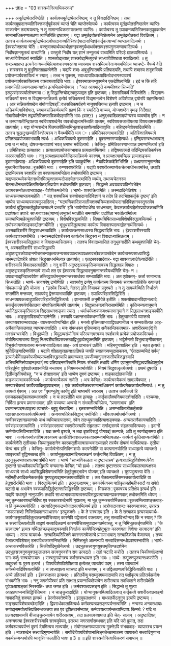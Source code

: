 +++
title = "03 शास्त्रयोनित्वाधिकरणम्"

+++
अमूर्तद्रव्येतरनिष्ठेति । कार्यत्वममूर्तद्रव्येतरनिष्ठम्; न तु वियदादिनिष्ठम् । तथा कार्यत्वमुपादानव्यतिरिक्त्तकर्तृपूर्वकत्वं व्याप्तं चेति व्याप्तेश्चेत्यर्थः । कार्यत्वस्य मूर्तद्रव्येतरनिष्ठत्वेन व्याप्तिः साकल्येन तदाश्रयत्वम्; न तु सामानाधिकरणयलक्षणा व्याप्तिः । कार्यत्वस्य तु उपादानव्यतिरिक्त्तकतृपूवकत्वेन सामानाधिकरण्यलक्षणा व्याप्तिरिति द्रष्टव्यम् । यद्वा अमूर्तद्रव्येतरनिष्ठेत्यनेन अभूर्तद्रव्येतरत्वं विवक्षितम् । ततश्च कार्यत्वस्याभूर्तद्रव्येतरत्वोपादानाव्यतिरिक्त्त(पादानाभिज्ञ)कर्तृकत्वाभ्यां व्याप्तत्वादित्यर्थः । ईश्वरप्रोक्ततया चेति । वक्त्तृवाक्यार्थयथार्थज्ञान(वक्त्तुर्यथाथर्वक्त्तत्व)रूपगुणजन्यत्वादित्यर्थः । निर्दोषज्ञानमूलत्वं वाच्यमिति । वस्तुतो निर्दोष यत् ज्ञानं तन्मूलत्वं वाच्यमिति परिग्रहे ज्ञातव्यमित्यर्थः । साध्याविशिष्टत्वं स्यादिति । शास्त्रवेद्यत्वात् शास्त्रवेद्यमित्युक्त्ते साध्याविशिष्टता स्यादित्यर्थः ॥ तु शब्दस्याप्राप्त इत्यनेनान्वयमभिप्रेत्यावधारणपरतया व्याख्याय शस्त्रमित्यनेनान्वयमभिप्रेत्य व्याचष्टे- वैषम्ये वेति । शास्त्रस्य तु बुभुत्सितग्राह्यत्वेनेति । यद्यपि शब्दः अबुभुत्सितमपि प्रतिपादयति, तथापि शब्दस्य तादृशविषये प्रयोजनपर्यवसायित्वं न स्यात् । तच्च न युक्त्तम्, स्वाध्यायविध्यध्यापितवेदभागस्यावश्यं प्रयोजनपर्यवसायित्वस्य वक्त्तव्यत्वादिति भावः । ईश्वरमात्रानभ्युपगमेन एकदेशित्वमिति । इदं च किं तर्हि प्रमाणमिति प्रमाणसामान्याक्षेप इत्यभिप्रायेणोक्तम् । "अत आगमादृते कथमीश्वरः सिध्यति' इत्युपसंहारपर्यालोचनाया ं तु सिद्धान्तिचोद्यत्वमुपपद्यत इति द्रष्टव्यम् । देशसन्निकर्षं विशिषतेति । विद्यमानः सन्निकर्षो यस्य स विद्यमानसन्निकर्षः इत्येवं सन्निकषर्स्य विद्यमानत्वेन विशेषणे अविशेषात् द्वयोरपि ग्रहणमित्यर्थः । अत्र सन्निकर्षशब्देन संयोगादिषड्िवधसन्निकषर्ग्रहणे नानुपपत्तिगन्ध इत्यपि द्रष्टव्यम् । न च सन्निकर्षत्वाविशेषात्, स्वभावसन्निकर्षस्यापि ग्रहणं किं न स्यादिति वाच्यम्, योग्यशब्देन पृथङ् निर्देशात् गोबलीवर्दनयेन तद्वयतिरिक्त्तसन्निकर्षग्रहणमिति भावः (वात्?) । अनुद्भवादिवशादयोग्यस्य व्यवच्छेद इति । न च तस्याप्यतीन्द्रियतया स्वविषयशब्देनैव व्यवच्छेद्यत्वमस्त्विति वाच्यम्, स्वविषयसजातीयतया विषयत्वमस्तीति तात्पर्यात् । यद्वा योग्यशब्देन पितगतपीतिमाभिभूतशङ्खश्वैत्यादिव्यावृत्तिः । बहिष्ट्वमेवोपपादितमिति । ततश्च सुखदुःखव्यतिरिक्त्तेत्यस्य न वैयर्थ्यमिति भाव ः । प्रमितिकारणाभावादिति । अतिरिक्त्तविषयत्वे प्रमितत्वप्रयोजकाभावादि त्यर्थः । अधिकविषयत्वे दूषणमाहेति । दूषरान्तरमप्याहेत्यर्थः । इन्द्रियसम्बन्धाभावात् प्रमा च न भवेत्; दोषजन्यत्वावश्यं भवत् भ्रमश्च भवेदित्यर्थः । केचित्तु- प्रमितिकारणाभावान्न प्रमाण्यमित्यर्थ इति । प्रमितिशब्दः प्रत्यक्षपरः । प्रत्यक्षत्वप्रयोजकाभावान्न प्रत्यक्षत्वमित्यर्थः । तद्विषयप्रत्यक्षे तदिन्द्रियसन्निकर्षस्य कारणत्वादिति भावः । ननु प्रत्यक्षप्रमायामेवेन्द्रियसन्निकर्षः कारणम्, न प्रत्यक्षत्वावच्छिन्न इत्याशङ्कय दूषणमाहेत्याह- अधिकविषयत्वे दूषणमाहेति इति व्याकुर्वन्ति । नैयायिकैकदेशिभिरिति । वक्ष्यमाणानुमानमेव मुख्यनैयायिकक्तर्ृकमिति भावः । रुग्णपरशरीरेति । यद्यपि परशरीरस्याप्येकचेतनाधीनत्वमस्ति, तथापि द्रष्टमित्यस्य स्वशरीर एव वक्त्तव्यत्वमभिप्रेत्य तथोक्तमिति द्रष्टव्यम् । यद्यप्यारब्धमेकचेतनाधीनमित्युक्त्तावप्यदोपादचेतनारब्दमिति व्यर्थम्, तथाप्यचेतनस्य चेतनाधीनत्वमपेक्षितमित्येतदभिप्रायेण तथोक्तमिति द्रष्टव्यम् । सिद्धान्ते अवयवावयविनोरभेदेन अवयवसमवेतत्वाभावादाह- वैशेषिकमतेनेति । भाष्ये- शक्यक्रियमिति । अस्मदादिनेतिशेषः । साध्यसमव्याप्तत्वमाहेति ।" यत् शक्यक्रियं शक्योपादानादिविज्ञानं च तदेव हि तदभिज्ञकर्तृकं दृष्टम्' इति भाष्येण साध्यव्यापकत्वमुपपादितम् ; "घटमणिकादिसजातीयशक्यक्रियशक्योपादानादिविज्ञानवस्तुगतमेव कार्यत्वं बुद्धिमत्कर्तृपूर्वकत्वसाधने प्रभवति' इति भाष्येणोपाधेरेव साधनत्वम्, केवलकार्यत्वहेतोरप्रयोजकत्वमिति प्रदर्शयता उपाधेः साध्यव्वापक(व्याप्य)त्वमुक्त्तं भवतीति समव्याप्तिः प्रदर्शिता भवतीत्यभिप्रेत्य समव्याप्तिमाहेत्युक्त्तमिति द्रष्टव्यम् । विशेषविरुद्धत्वमिति । सिषाधयिषितसाध्याविशेषविरुद्धत्वमित्यर्थः । तयोरकायर्त्वशङ्काद्योतनार्थमिति । भूभूधरादितुल्यतया कार्यत्य विवादास्पदत्वद्योतनार्थमित्यर्थः । अस्मदादिशरीरे सिद्धसाधनत्वादिति । कार्यत्वलक्षणसाध्यस्य सिद्धत्वादिति भावः । ईश्वरशरीरस्यापि कार्यताज्ञापनार्थमिति । नन्वस्मदादिशरीरस्य कार्यत्वेन सिद्धस्य न विवादाध्यासितत्वम् । ईश्वरशरीरस्यासिद्धतया न विवादाध्यासितत्वम् । ततश्च विवादाध्यासितं तनुभुवनादीति कथमुक्त्तमिति चेत्- न, अस्मदादिशरीरे साध्यसिद्धावपि अदृष्टाद्वारकोपादानगोचरजन्यकृत्यजन्यसावयवत्वरूपपक्षतावच्छेदकावच्छेदेन कार्यत्वरूपसाध्यासिद्धेः नास्मदादिशरीरे अंशतः सिद्धसाधनमित्यत्र तात्पर्यात् । एतदस्वरसादेवाह- यद्वा सावयवत्वादेवेत्यादेरिति । शरीरस्यापि विवादपदत्वादिति । ननु शरीरे अदृष्टद्वारककृतिजन्यत्वस्य सिद्धत्वान्न विवादः । अदृष्टद्वारककृतिजन्यत्वे साध्ये तत एव ईश्वरस्य सिद्धत्वादनुमानान्तरवैयर्थ्यमिति चेत्- न । उपादानाद्यभिज्ञत्ववेषेण तत्सिद्धयर्थमनुमानान्तरसार्थक्य सम्भवादिति भावः । अत एवोक्तम्- कर्ता सामान्यतः सिध्यतीति । भाष्ये- सावयवेषु द्रव्येष्विति । सावयवेषु द्रव्येषु कार्यत्वस्य नियामकं सावयत्वातिरेकि रूपान्तरं नोपलभामहे इति योजना । "इदमेव क्रियते, नेतरत् इति नियामकं प्रदृश्यते । न तु सावयवेष्विति निर्धारणे सप्तमीति मन्तव्यम्, सावयवेषु द्वैरूप्याभावादिति द्रष्टव्यम् । उपाधिपरिहारसिद्धिरिति । साधनव्यापकत्वादुपाधिवपरिहारसिद्धिरित्यर्थः । ज्ञानशक्त्ती अनुमीयेते इतीति । शक्त्योपादानविज्ञानत्वादेः सकर्तृकत्वपर्यवसिततया नोपाधित्वमित्यपि तात्पर्यम् । सिद्धसाधनत्वनिरासार्थमिति । कृतिजन्यत्वानुमाने धर्मादिद्वारककृतिमादाय सिद्दसाधनशङ्का स्यात् । धर्माधर्मपक्षककवक्ष्यमाणानुमाने न सिद्धसाधनशङ्कापीति भावः । अङ्कुरादिशब्दोपादानेनेति । तस्यापि पक्षान्तभार्वकथनादिति भावः । हेतुत्वाभावेपि व्याप्तत्वे तस्याप्यवश्यम्भावादाह- व्याप्त्यभावोप्यभिप्रेत इति । मनसो वृत्तिमत्वाभावाद्विपक्षगामीत्व न सम्भवतीत्यत आह- अनैकान्तिकतयात् व्याप्त्यभावादिति । मनः संबन्धस्य वृत्तिमन्वात् अनैकान्तिकत्वमाह- अशरीरस्या(रे)पि मनसंबन्धस्येति । विभुद्रव्येति । विमुद्रव्यसंयोगित्वं परिस्पन्दवत्त्वञ्च स्पर्शवत्त्वे प्रत्येकं प्रयोजकमित्यर्थः । संयोगित्वमात्रस्य विभुषु निःस्पर्शेष्वतिप्रसक्त्तत्वाद्विभुद्रव्येत्युक्त्तमिति द्रष्टव्यम् । भाट्टैर्मनसो विभुत्वाङ्गीकारात् विभुसंयोगाश्रयत्वस्य मनस्यभावादित्यत आह- अयं प्राभाकरं प्रतीति । महिमगुणशालिन इति । महत इत्यर्थः । श्रुतिलिङ्गादिष्वपीति । यद्यपि शीघ्रप्रवृत्तप्रत्यक्षप्रतिपन्ने जगति स्वातन्त्र्यव्युदासकस्य, "र्एतदात्म्यमिदं सर्वम्' इत्यादेर्धर्मिग्राहकोपजीव्यप्रत्यक्षविरुद्धस्यापि प्रामाण्यवत् उपजीव्यानुमानजातीयविरुद्धस्यापि अभिन्ननिमित्तोपादान(त्व?)स्य प्रतिपादनमस्त्विति नियमः संभवति तथापि धर्मिण एवानुमानसिद्धत्वप्रतिक्षेपमुखेन परिहर्तुमेव पूर्वपक्षोत्त्थापनमिति मन्तव्यम् ॥ नियममन्तर्भाव्येति । नियमं सिद्धवत्कृत्येत्यर्थः । प्रथमं दूषयति । द्वितीयतृतीययोस्तु, "न च क्षेत्रज्ञानाम्' इति भाष्येण दूषणं द्रष्टव्यम् । शङ्काद्योतकमिति । शङ्कासम्भावकमित्यर्थः । कार्यत्वस्यैकत्वं नामेति । अत्र केचित्- कार्यत्वस्यैकत्वं सामग्रयैक्यात् । तस्याश्चैकत्वं कार्यैक्यादित्युपपादनात् । एकं कार्यत्वमेकत्वसामानाधिकरणं कार्यत्वमेककार्यत्वमित्यर्थः । न तु कायर्त्व र्एक्यम् । अत एव "पृथग्भूतेषु कार्येषु इति भाष्यमपि स्वरसम् । ततश्च कार्यैकत्वे हि एककालकर्तृकत्वसम्भावनापि । न च तदस्तीति भाव इत्याहुः । कर्तृकालैक्यनियमादर्शनादिति । पञ्चम्याः, निर्मिता इत्यत्र प्रमाणभावात्' इति पञ्चम्या अन्वयो न संभवतीत्यभिप्रेत्य, "प्रमाणाभाव' इति प्रथमान्तपदमध्याहृत्य व्याचष्टे- बहुषु चेत्यादिना । इतरासम्भावितेति । असम्भावितजीकर्तृताकं पक्षासाधारणाकार्यत्वमित्यर्थः । अन्वयव्यतिरेकसिद्धान् धर्मानिति । जीवत्वधर्माधर्मानीत्यर्थः । नन्वीश्वरज्ञानप्रयत्नयोः कथं व्यभिचारापादनम्, स्वेन तदभ्युपगमादित्याशङ्क्याह- अन्यतरानैकान्त्यादिति । सर्वसंहारदशायामिति । सर्वसंहारदशायां स्वशरीरस्यापि संहृततया सर्गाद्यसमये संहृतत्वादित्यथर्ः । इदानीं क्रमेणोत्पत्तिविनाशाविति । यदा क्रमो दृश्यते, न तदा दृष्टविरुद्धं यौगपद्यं कल्प्यते; अपि तु स्वर्गाद्यसमय इति भावः । कार्यत्वस्योत्त्पविमत्त्वरूपस्य उत्पत्तिविनाशकल्पकत्वासम्भवमभिप्रयन्नाह- कार्यत्वं कृतिसाध्यत्वमिति । कार्यत्वेनेति तृतीयायाः क्रियानुपादानेन कारकतृतीयात्वासम्भवादध्याहारे तस्यैव दोषत्वं चाभिप्रेत्याह- तृतीया चेत्थं भाव इति । केचित्तु- कार्यत्वेनोत्पत्तिविनाशयोः कल्पनेपीति वा कल्पमानयोरिति बाध्याहृत्ये व्याचक्षते । व्यावृत्त्यर्थो बुद्धिमच्छब्द इति । कार्यानुकूलज्ञानादिमत्वलक्षणं कर्तृत्वमिह विवक्षितम् । न तु तदनुकूलव्यापारवत्त्वमात्रमिति भावः । भाष्ये "साध्यविकलता च दृष्टान्तस्य' इत्यत्राप्रसिद्धविशेषणत्वेनैव दृष्टान्ते साध्यवैकल्यसिद्धिमपि मन्यमानाः केचित् "चो ह्यर्थः । ततश्च दृष्टान्तस्य साध्यविकलत्वात्पक्षस्य साध्यवत्वे साध्ये अप्रसिद्धविशेषणत्वमिति हेतुहेतुमद्भावेन योज्यम् इति व्याचक्षते । युगपदुत्पत्त्या वेति । महीमहीधरादिकमेककर्तृकं युगपदुत्पद्यमानकायर्त्वादिति वा । उत त्रैकाल्यवर्तिसमस्तकार्यत्वादिति वा हेतुशरीरमिति भावः । विरुद्धमित्यर्थ इति । इदमुपलक्षणम् ; सवर्कार्यत्वस्य पक्षीकृतमहीमहीधरादौ वा सपेक्षे घटादौ वा अभावेन स्वरूपासिद्धिर्दृष्टान्तासिद्धिश्चेति द्रष्टव्यम् । भिन्नकतर्ृकत्वस्य प्रतिक्षेप इत्यर्थ इति । यद्यपि यथाश्रुते नानुपपत्तिः तथापि साध्याभावव्याप्यत्वरूपविरुद्धप्रत्याख्यानप्रकरणवात् तथोक्तमिति ध्येयम् । ननु कुम्भकारशब्दनिर्दिष्ट एव रथकारशब्देनापि गृह्यताम्; मा भूत् कुम्भरथयोर्भिन्नकतर्ृकत्वमित्याशङ्कयाह- न हि कुम्भरथयोरिति । सत्त्वादिगुणकद्रव्योपादानत्वभित्यर्थ इति । अत्रोपादानशब्दः कारणमात्रपरः, उत्तरत्र "कारणशब्दो निमित्तोपादानसाधारणः' इत्युकक्त्तेः । के ते सत्त्वादय इति । के ते सत्त्वादय इत्यस्यायमर्थः- कार्यगतसुरवादिहेतुत्वलक्षणवौचित्र्यात् कारणेपि यद्वैजात्यं वक्त्तव्यम्, तत्तु सत्त्वादिभ्योन्यत् किं न स्यात् ? किं च सत्त्वादिरूपत्वेऽपि तादृशं सत्त्वादिलक्षणं कारणवैचित्र्यमुपादानगतमेवास्तु, न तु निमिभूतकर्तृगतमिति । "के सत्त्वादयः' इत्यत्र गर्भिततच्छङ्काद्वयस्यापि निवर्तकं कार्यवैचित्र्यहेतुभूताः कारणगता विशेषाः सत्त्वादयः' इति भाष्यम् । तस्य चायमर्थः- सत्त्वादिव्यतिरिक्त्ते कारणगतवैजात्ये प्रमाणाभावात् सत्त्वादिकमेव वैजात्यम् । तच्च वैजात्यमविशेषात् उभयविधकारणनिष्ठमिति । निमित्तभूते आत्मन्यपि सत्त्वादिसम्बन्धोऽवश्यस्भावीति । भाष्ये- अन्तःकरणविकारेति । चिकीर्षादिमुखेनेत्यर्थः । उद्भूतसत्त्वगुणयुक्त्तमृत्पिण्डदर्शनेन उद्भूतसत्त्वगुणयुक्त्तकुलालस्य सत्त्वगुणवशेन राग उत्पद्यते । ततो घटादि करोति । ततश्च चिकीषर्षालक्षणो रागः कर्तुः सत्त्वयोगायतः । सत्त्वगुणयोगश्च कर्मसम्बन्धायत्त इति भावः । भाष्ये- तद्युक्त्तपुरुषान्तःकरणेति । तद्युक्त्तो यः पुरुष इत्यर्थ । विषयविशेषविशेषिताया इत्येतत् व्याख्येयं पदम् । तस्य व्याख्यानं सर्गस्थेमादिविषयत्वमिति । न त्वध्याहृत्य व्याचष्ट इति मन्तव्यम् । न तद्विलक्षणत्वसिद्धिरित्याहेति पाठः । अन्ये प्रतितर्का इति । ईश्वरपक्षका इत्यथर्ः । प्रतितर्केषु पराम्युपगममादायापि तत् पक्षीकृत्य प्रतितर्कप्रयोगः संभवतीति भावः । ननु जगतोपीश्वरं प्रति साक्षात् प्रयत्नाधिष्ठेयत्वेन शरीरत्वान्न तदधिष्ठाने शरीरापेक्षेति पूर्वपक्ष्याशङ्कां निरस्यति- तथा जगत इति । कर्मवश्यत्वप्रसङ्ग इति । सिद्धान्ते तु श्रुत्या अपहतपाप्मन्वसिद्धिरितिभावः । न चाङ्कुरादाद्दिति । योग्यानुपत्नब्धिबादितत्वात् कर्तृकत्वे सशरीरत्वप्रसङ्गो नापादयितुं शक्यत इत्यर्थः । प्रेरणोपपत्तेश्चेति । इदमुपलक्षणणं । बाधस्तर्केऽनुगुण इत्यपि द्रष्टव्यम् । सङ्खयाविशेषावच्छेदादिति । द्विपरार्धकालादित्यर्थः कर्मवश्यत्वप्रसङ्गपर्यन्तत्वमिति । नन्वस्य अनवस्थायाः सर्गाद्यसमयोत्पत्तिप्रतिबन्धकतया तत एव दूषितत्वसंभवात्, कर्मवश्यत्वपर्यन्तत्वाभिप्रायः किमर्थः ? यदि च प्रलयदशायामपि बीजाङ्कुरन्यायेन शरीरसत्त्वम् , तदा प्रलयत्वव्याघात इति चेत्- सत्यम् । अदृष्टादिवत् अनन्यगत्या ईश्वरशरीरस्यापि सत्त्वमुपेयम्, इतरथा जगत्सर्गासम्भवात् इति यदि परो व्रूयात्, तदा कर्मवश्यत्वपर्यन्तं दूषणं देयमित्यत्र तात्पर्यात् । संयोगलक्षणव्यापारस्य मुक्त्तेऽपि संभवादाह- व्यापारश्च प्रयत्न इति । मात्रशब्देन सत्त्वादिगुणान्वयेति । सर्गादिविषयविशेषानालिङ्गतेच्छामात्रस्य व्यापारत्वे सत्त्वादिगुणान्व यकर्मसम्बन्धयोरपि व्यावृत्तिः फलतीति भावः ॥ 3 ॥ ॥ इति शास्त्रयोनित्वाधिकरणं समाप्तम् ॥